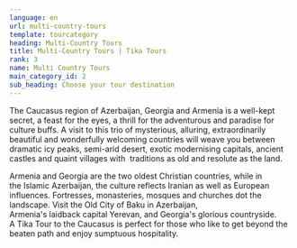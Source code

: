 ```yaml
---
language: en
url: multi-country-tours
template: tourcategory
heading: Multi-Country Tours
title: Multi-Country Tours | Tika Tours
rank: 3
name: Multi Country Tours
main_category_id: 2
sub_heading: Choose your tour destination
---
```

<div class="row content-row"><!-- 1505 (0)-->

</div>

<div class="row content-row"><!-- 1506 (3)-->
<div class="col-12 col-sm-6 col-md-6"><!-- 2006 -->

The Caucasus region of Azerbaijan, Georgia and Armenia is a well-kept secret, a feast
for the eyes, a thrill for the adventurous and paradise for culture buffs. A visit
to this trio of mysterious, alluring, extraordinarily beautiful and wonderfully
welcoming countries will weave you between dramatic icy peaks, semi-arid desert,
exotic modernising capitals, ancient castles and quaint villages with  traditions
as old and resolute as the land.

</div>

<div class="col-12 col-sm-6 col-md-6"><!-- 2007 -->

Armenia and Georgia are the two oldest Christian countries, while in the Islamic
Azerbaijan, the culture reflects Iranian as well as European influences. Fortresses,
monasteries, mosques and churches dot the landscape. Visit the Old City of Baku
in Azerbaijan, Armenia's laidback capital Yerevan, and Georgia's glorious countryside.
A Tika Tour to the Caucasus is perfect for those who like to get beyond the beaten
path and enjoy sumptuous hospitality.

</div>

</div>
